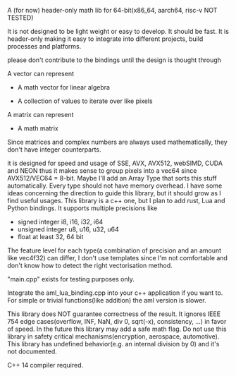 A (for now) header-only math lib for 64-bit(x86_64, aarch64,
risc-v NOT TESTED)

It is not designed to be light weight or easy to develop. It
should be fast. It is header-only making it easy to
integrate into different projects, build processes and
platforms.

please don't contribute to the bindings until the design is
thought through

A vector can represent

- A math vector for linear algebra

- A collection of values to iterate over like pixels

A matrix can represent

- A math matrix

Since matrices and complex numbers are always used
mathematically, they don't have integer counterparts.

it is designed for speed and usage of SSE, AVX, AVX512,
webSIMD, CUDA and NEON thus it makes sense to group pixels
into a vec64 since AVX512/VEC64 = 8-bit. Maybe I'll add an
Array Type that sorts this stuff automatically. Every type
should not have memory overhead. I have some ideas
concerning the direction to guide this library, but it
should grow as I find useful usages. This library is a c++
one, but I plan to add rust, Lua and Python bindings. It
supports multiple precisions like

- signed integer i8, i16, i32, i64
- unsigned integer u8, u16, u32, u64
- float at least 32, 64 bit

The feature level for each type(a combination of precision
and an amount like vec4f32) can differ, I don't use
templates since I'm not comfortable and don't know how to
detect the right vectorisation method.

"main.cpp" exists for testing purposes only.

Integrate the aml_lua_binding.cpp into your c++ application
if you want to. For simple or trivial functions(like
addition) the aml version is slower.

This library does NOT guarantee correctness of the result.
It ignores IEEE 754 edge cases(overflow, INF, NaN, div 0,
sqrt(-x), consistency, ...) in favor of speed. In the future
this library may add a safe math flag. Do not use this
library in safety critical mechanisms(encryption, aerospace,
automotive). This library has undefined behavior(e.g. an
internal division by 0) and it's not documented.

C++ 14 compiler required.
